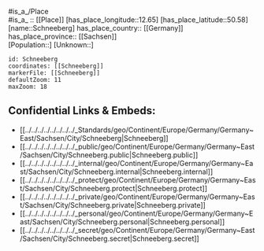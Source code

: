 ﻿---
location: [50.58,12.65] 
mapzoom: [7,12] 
mapmarker: city 
type: City
tags:
- geo/City


SpocWebEntityId: 34057
isDeleted: false
confidential: public

---
#is_a_/Place  
#is_a_ :: [[Place]] 
[has_place_longitude::12.65] 
[has_place_latitude::50.58] 
[name::Schneeberg] 
has_place_country:: [[Germany]]  
has_place_province:: [[Sachsen]]  
[Population::] 
[Unknown::] 


```leaflet
id: Schneeberg
coordinates: [[Schneeberg]] 
markerFile: [[Schneeberg]] 
defaultZoom: 11 
maxZoom: 18
```


## Confidential Links & Embeds: 
- [[../../../../../../../../_Standards/geo/Continent/Europe/Germany/Germany~East/Sachsen/City/Schneeberg|Schneeberg]] 
- [[../../../../../../../../_public/geo/Continent/Europe/Germany/Germany~East/Sachsen/City/Schneeberg.public|Schneeberg.public]] 
- [[../../../../../../../../_internal/geo/Continent/Europe/Germany/Germany~East/Sachsen/City/Schneeberg.internal|Schneeberg.internal]] 
- [[../../../../../../../../_protect/geo/Continent/Europe/Germany/Germany~East/Sachsen/City/Schneeberg.protect|Schneeberg.protect]] 
- [[../../../../../../../../_private/geo/Continent/Europe/Germany/Germany~East/Sachsen/City/Schneeberg.private|Schneeberg.private]] 
- [[../../../../../../../../_personal/geo/Continent/Europe/Germany/Germany~East/Sachsen/City/Schneeberg.personal|Schneeberg.personal]] 
- [[../../../../../../../../_secret/geo/Continent/Europe/Germany/Germany~East/Sachsen/City/Schneeberg.secret|Schneeberg.secret]] 
